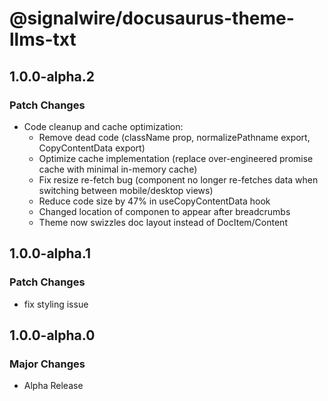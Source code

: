 # @signalwire/docusaurus-theme-llms-txt

## 1.0.0-alpha.2

### Patch Changes

- Code cleanup and cache optimization:
  - Remove dead code (className prop, normalizePathname export, CopyContentData export)
  - Optimize cache implementation (replace over-engineered promise cache with minimal in-memory
    cache)
  - Fix resize re-fetch bug (component no longer re-fetches data when switching between
    mobile/desktop views)
  - Reduce code size by 47% in useCopyContentData hook
  - Changed location of componen to appear after breadcrumbs
  - Theme now swizzles doc layout instead of DocItem/Content

## 1.0.0-alpha.1

### Patch Changes

- fix styling issue

## 1.0.0-alpha.0

### Major Changes

- Alpha Release
